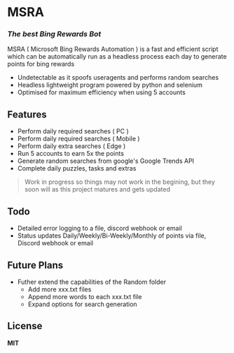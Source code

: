 # MSRA
### _The best Bing Rewards Bot_

MSRA ( Microsoft Bing Rewards Automation ) is a fast and efficient script 
which can be automatically run as a headless process each day to generate 
points for bing rewards

- Undetectable as it spoofs useragents and performs random searches
- Headless lightweight program powered by python and selenium
- Optimised for maximum efficiency when using 5 accounts

## Features

- Perform daily required searches ( PC )
- Perform daily required searches ( Mobile )
- Perform daily extra searches ( Edge )
- Run 5 accounts to earn 5x the points
- Generate random searches from google's Google Trends API
- Complete daily puzzles, tasks and extras

> Work in progress so things may not work
> in the begining, but they soon will as
> this project matures and gets updated 

## Todo

- Detailed error logging to a file, discord webhook or email
- Status updates Daily/Weekly/Bi-Weekly/Monthly of points via file, Discord webhook or email

## Future Plans

- Futher extend the capabilities of the Random folder
    - Add more xxx.txt files
    - Append more words to each xxx.txt file
    - Expand options for search generation

## License

**MIT**
